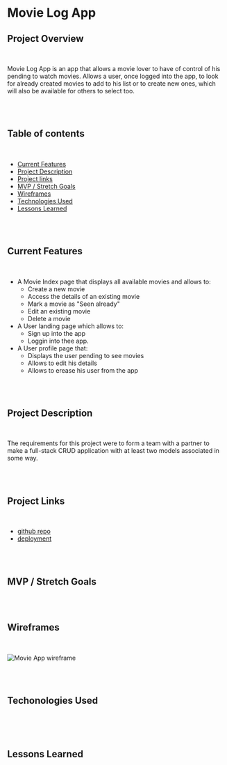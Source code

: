 # Movie Log App

## Project Overview

<br>

Movie Log App is an app that allows a movie lover to have of control of his pending to watch movies. Allows a user, once logged into the app, to look for already created movies to add to his list or to create new ones, which will also be available for others to select too. 

<br>
<br>

## Table of contents

<br>

- [Current Features](#current-features)
- [Project Description](#project-description)
- [Project links](#project-links)
- [MVP / Stretch Goals](#mvp-/-stretch-goals)
- [Wireframes](#wireframes)
- [Technologies Used](#technologies-used)
- [Lessons Learned](#lessons-learned)  

<br>
<br>

## Current Features

<br>

+ A Movie Index page that displays all available movies and allows to:
  - Create a new movie
  - Access the details of an existing movie
  - Mark a movie as "Seen already"
  - Edit an existing movie
  - Delete a movie
+ A User landing page which allows to:
  - Sign up into the app
  - Loggin into thee app.
+ A User profile page that:
  - Displays the user pending to see movies
  - Allows to edit his details
  - Allows to erease his user from the app

<br>
<br>

## Project Description

<br>

The requirements for this project were to form a team with a partner to make a full-stack CRUD application with at least two models associated in some way. 

<br>
<br>

## Project Links

<br>

+ [github repo](https://github.com/lfrex/movie-app "github repo")
+ [deployment]()

<br>
<br>

## MVP / Stretch Goals


<br>
<br>

## Wireframes
<br>

![Movie App wireframe](https://i.imgur.com/4A7ErzC.jpg "Movie-App Wireframe")

<br>
<br>

## Techonologies Used
<br>


<br>
<br>

## Lessons Learned







